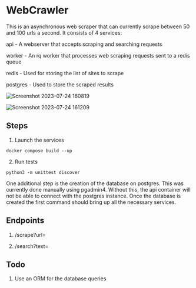 # WebCrawler
This is an asynchronous web scraper that can currently scrape between 50 and 100 urls a second. It consists of 4 services:

api - A webserver that accepts scraping and searching requests

worker - An rq worker that processes web scraping requests sent to a redis queue

redis - Used for storing the list of sites to scrape

postgres - Used to store the scraped results


![Screenshot 2023-07-24 160819](https://github.com/abhishmitra/WebCrawler/assets/4780519/d22d2e1f-7729-4a67-aa53-b2c6c548f69e)


![Screenshot 2023-07-24 161209](https://github.com/abhishmitra/WebCrawler/assets/4780519/0f8661ad-fae0-40b1-a58d-e174364241b0)



## Steps 

1. Launch the services

`docker compose build --up`

2. Run tests
   
`python3 -m unittest discover`

One additional step is the creation of the database on postgres. This was currently done manually using pgadmin4. Without this, the api container will not be able to connect with the postgres instance. Once the database is created the first command should bring up all the necessary services.


## Endpoints
1. /scrape?url=<URL>

2. /search?text=<text>

## Todo
1. Use an ORM for the database queries
